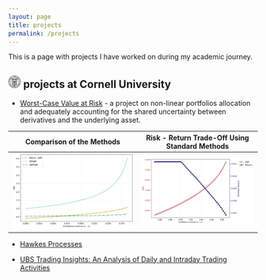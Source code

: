 ```yaml
---
layout: page
title: projects
permalink: /projects
---
```


This is a page with projects I have worked on during my academic journey.

## <img src="projects/render_files/cornell_logo.png" alt="image" width="5%" height="auto"> projects at Cornell University 

* [Worst-Case Value at Risk](projects/cornell/worst-case_value_at_risk/ORIE5370___Project.pdf) - a project on non-linear portfolios allocation and adequately accounting for the shared uncertainty between derivatives and the underlying asset. 


Comparison of the Methods  |  Risk - Return Trade-Off Using Standard Methods 
:-------------------------:|:-------------------------:
![](projects/cornell/worst-case_value_at_risk/comparison_3_methods.png)  |  ![](projects/cornell/worst-case_value_at_risk/performance_metrics_norm.png)

* [Hawkes Processes](projects/cornell/slides_hawkess_processes.pdf)

* [UBS Trading Insights: An Analysis of Daily and Intraday Trading Activities](projects/cornell/fin_stat_projects/ORIE5640_project_2.pdf) 